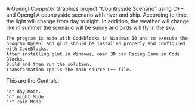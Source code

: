 A Opengl Computer Graphics project "Countryside Scenario" using C++ and Opengl A countryside scenario with river and ship. According to time, the light will change from day to night. In addition, the weather will change like in summer the scenario will be sunny and birds will fly in the sky.

    The program is made with Codeblocks in Windows 10 and to execute the program OpneGl and glut should be installed properly and configured with CodeBlocks.
    After installing glut in Windows, open 3D car Racing Game in Code Blocks.
    Build and then run the solution.
    Transformation.cpp is the main source C++ file.

This are the Controls:

    "d" day Mode.
    "n" night Mode.
    "r" rain Mode.
